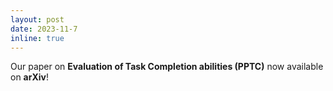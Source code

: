 ```yaml
---
layout: post
date: 2023-11-7
inline: true
---
```


Our paper on **Evaluation of Task Completion abilities (PPTC)** now available on **arXiv**! 
